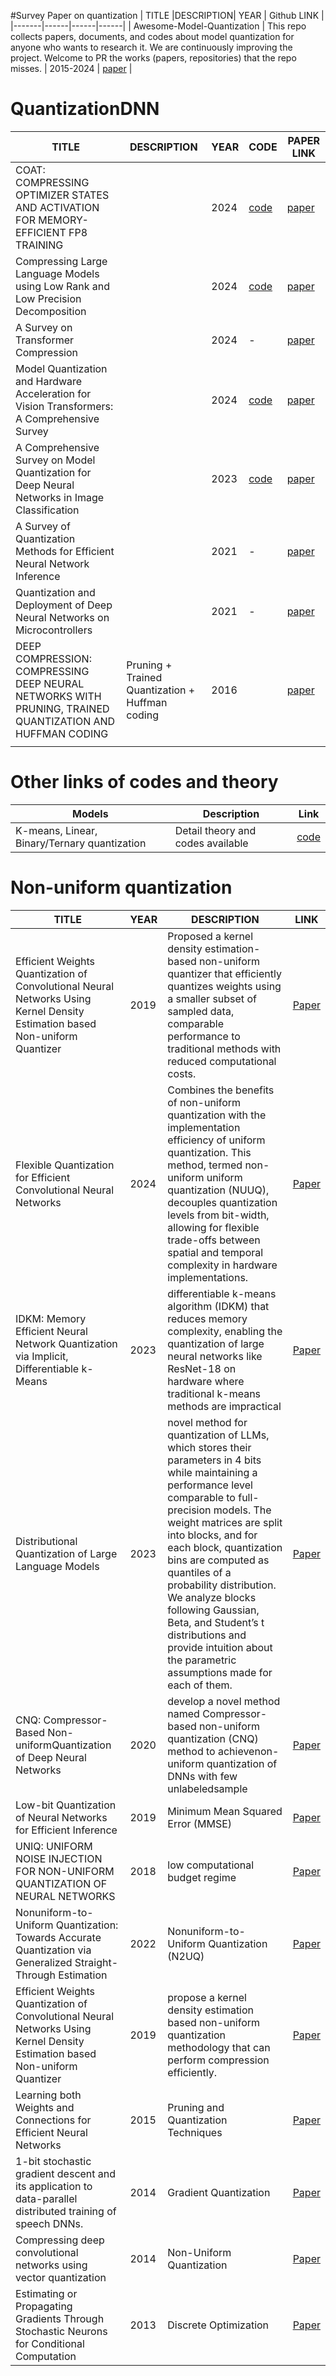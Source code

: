 #Survey Paper on quantization
| TITLE |DESCRIPTION| YEAR | Github LINK |
|-------|------|------|------|
| Awesome-Model-Quantization | This repo collects papers, documents, and codes about model quantization for anyone who wants to research it. We are continuously improving the project. Welcome to PR the works (papers, repositories) that the repo misses. | 2015-2024 | [paper](https://github.com/Efficient-ML/Awesome-Model-Quantization?tab=readme-ov-file) |

# QuantizationDNN

| TITLE |DESCRIPTION| YEAR | CODE | PAPER LINK |
|-------|------|------|------|--------|
| COAT: COMPRESSING OPTIMIZER STATES AND ACTIVATION FOR MEMORY-EFFICIENT FP8 TRAINING|          | 2024 | [code](https://github.com/NVlabs/COAT)                                   | [paper](https://arxiv.org/abs/2410.19313) |
| Compressing Large Language Models using Low Rank and Low Precision Decomposition    |         | 2024 | [code](https://github.com/pilancilab/caldera)                            | [paper](https://arxiv.org/abs/2405.18886) |
| A Survey on Transformer Compression                                                  |        | 2024 |  -                                                                       | [paper](https://arxiv.org/abs/2402.05964) |
| Model Quantization and Hardware Acceleration for Vision Transformers: A Comprehensive Survey | | 2024 |[code](https://github.com/DD-DuDa/awesome-vit-quantization-acceleration)  | [paper](https://arxiv.org/abs/2405.00314) |
|A Comprehensive Survey on Model Quantization for Deep Neural Networks in Image Classification | | 2023 | [code](https://github.com/NVIDIA/FasterTransformer)                      | [paper](https://dl.acm.org/doi/10.1145/3623402) |
|  A Survey of Quantization Methods for Efficient Neural Network Inference                     || 2021 |  -                                                                       | [paper](https://arxiv.org/abs/2103.13630) |
| Quantization and Deployment of Deep Neural Networks on Microcontrollers                      | |2021 | -                                                                        | [paper](https://arxiv.org/abs/2105.13331) |
| DEEP COMPRESSION: COMPRESSING DEEP NEURAL NETWORKS WITH PRUNING, TRAINED QUANTIZATION AND HUFFMAN CODING  | Pruning + Trained Quantization + Huffman coding  |  2016 |  | [paper](https://arxiv.org/abs/1510.00149)  |
|     |     |     |  ||


# Other links of codes and theory

|Models| Description | Link |
|-----|------|------|
|K-means, Linear, Binary/Ternary quantization | Detail theory and codes available| [code](https://www.coditation.com/blog/how-to-optimize-large-deep-learning-models-using-quantization#:~:text=K%2DMeans%2Dbased%20quantization%20is,the%20K%2DMeans%20clustering%20algorithm.)|


# Non-uniform quantization
| TITLE | YEAR | DESCRIPTION |LINK |
|------|-------|------|-------|
| Efficient Weights Quantization of Convolutional Neural Networks Using Kernel Density Estimation based Non-uniform Quantizer |  2019  | Proposed a kernel density estimation-based non-uniform quantizer that efficiently quantizes weights using a smaller subset of sampled data, comparable performance to traditional methods with reduced computational costs. | [Paper](https://mdpi.com/2076-3417/9/12/2559?utm_source=chatgpt.com)  |
|  Flexible Quantization for Efficient Convolutional Neural Networks | 2024  | Combines the benefits of non-uniform quantization with the implementation efficiency of uniform quantization. This method, termed non-uniform uniform quantization (NUUQ), decouples quantization levels from bit-width, allowing for flexible trade-offs between spatial and temporal complexity in hardware implementations. | [Paper](https://www.mdpi.com/2079-9292/13/10/1923?utm_source=chatgpt.com) |
| IDKM: Memory Efficient Neural Network Quantization via Implicit, Differentiable k-Means |  2023  |  differentiable k-means algorithm (IDKM) that reduces memory complexity, enabling the quantization of large neural networks like ResNet-18 on hardware where traditional k-means methods are impractical  |  [Paper](https://arxiv.org/abs/2312.07759?utm_source=chatgpt.com)  |
| Distributional Quantization of Large Language Models | 2023 | novel method for quantization of LLMs, which stores their parameters in 4 bits while maintaining a performance level comparable to full-precision models. The weight matrices are split into blocks, and for each block, quantization bins are computed as quantiles of a probability distribution. We analyze blocks following Gaussian, Beta, and Student’s t distributions and provide intuition about the parametric assumptions made for each of them. | [Paper](https://www.google.com/search?q=Distributional+Quantization+of+Large+Language+Models&rlz=1C1GCEU_enMY1056MY1057&oq=Distributional+Quantization+of+Large+Language+Models&gs_lcrp=EgZjaHJvbWUyBggAEEUYOTIKCAEQABiABBiiBDIHCAIQABjvBTIKCAMQABiABBiiBNIBBzUzMGowajeoAgCwAgA&sourceid=chrome&ie=UTF-8#vhid=zephyr:0&vssid=atritem-https://www.cee.org/sites/default/files/rsi/Papers/Cholakov_Radostin.pdf) |
| CNQ: Compressor-Based Non-uniformQuantization of Deep Neural Networks | 2020 | develop a novel method named Compressor-based non-uniform quantization (CNQ) method to achievenon-uniform quantization of DNNs with few unlabeledsample | [Paper](https://ietresearch.onlinelibrary.wiley.com/doi/epdf/10.1049/cje.2020.09.014) |
| Low-bit Quantization of Neural Networks for Efficient Inference | 2019 | Minimum Mean Squared Error (MMSE) | [Paper](https://www.google.com/search?q=low-bit+quantization+of+neural+networks+for+efficient+inference&rlz=1C1GCEU_enMY1056MY1057&oq=Low-bit+Quantization+of+Neural+Networks+for+Efficient+Inference&gs_lcrp=EgZjaHJvbWUqBwgAEAAYgAQyBwgAEAAYgAQyBggBEEUYPNIBBzM3OWowajeoAgCwAgA&sourceid=chrome&ie=UTF-8) |
| UNIQ: UNIFORM NOISE INJECTION FOR NON-UNIFORM QUANTIZATION OF NEURAL NETWORKS | 2018 | low computational budget regime | [Paper](https://www.google.com/search?q=UNIQ%3A+UNIFORM+NOISE+INJECTION+FOR+NON-UNIFORM+QUANTIZATION+OF+NEURAL+NETWORKS&rlz=1C1GCEU_enMY1056MY1057&oq=UNIQ%3A+UNIFORM+NOISE+INJECTION+FOR+NON-UNIFORM+QUANTIZATION+OF+NEURAL+NETWORKS&gs_lcrp=EgZjaHJvbWUyBggAEEUYOTIGCAEQRRg60gEHODA2ajBqN6gCALACAA&sourceid=chrome&ie=UTF-8) |
| Nonuniform-to-Uniform Quantization: Towards Accurate Quantization via Generalized Straight-Through Estimation | 2022 | Nonuniform-to-Uniform Quantization (N2UQ) | [Paper](https://ieeexplore.ieee.org/stamp/stamp.jsp?tp=&arnumber=9879262) |
| Efficient Weights Quantization of Convolutional Neural Networks Using Kernel Density Estimation based Non-uniform Quantizer | 2019 | propose a kernel density estimation based non-uniform quantization methodology that can perform compression efficiently. | [Paper](https://www.mdpi.com/2076-3417/9/12/2559) |
| Learning both Weights and Connections for Efficient Neural Networks | 2015 | Pruning and Quantization Techniques | [Paper](https://arxiv.org/abs/1506.02626) |
| 1-bit stochastic gradient descent and its application to data-parallel distributed training of speech DNNs. | 2014 | Gradient Quantization | [Paper](https://www.microsoft.com/en-us/research/?from=https%3A%2F%2Fresearch.microsoft.com%2Fpubs%2F226652%2F1bitSGD.pdf&type=no-match) |
| Compressing deep convolutional networks using vector quantization | 2014 | Non-Uniform Quantization |  [Paper](https://arxiv.org/abs/1412.6115) |
| Estimating or Propagating Gradients Through Stochastic Neurons for Conditional Computation | 2013 | Discrete Optimization | [Paper](https://arxiv.org/abs/1308.3432) | 









